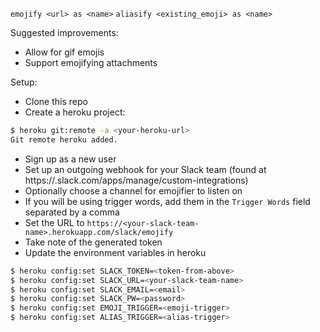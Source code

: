`emojify <url> as <name>`
`aliasify <existing_emoji> as <name>`

Suggested improvements:
* Allow for gif emojis
* Support emojifying attachments

Setup:
* Clone this repo
* Create a heroku project:
```bash
$ heroku git:remote -a <your-heroku-url>
Git remote heroku added.
```
* Sign up as a new user
* Set up an outgoing webhook for your Slack team (found at https://<your-slack-team-name>.slack.com/apps/manage/custom-integrations)
* Optionally choose a channel for emojifier to listen on
* If you will be using trigger words, add them in the `Trigger Words` field separated by a comma
* Set the URL to `https://<your-slack-team-name>.herokuapp.com/slack/emojify`
* Take note of the generated token
* Update the environment variables in heroku
```bash
$ heroku config:set SLACK_TOKEN=<token-from-above>
$ heroku config:set SLACK_URL=<your-slack-team-name>
$ heroku config:set SLACK_EMAIL=<email>
$ heroku config:set SLACK_PW=<password>
$ heroku config:set EMOJI_TRIGGER=<emoji-trigger>
$ heroku config:set ALIAS_TRIGGER=<alias-trigger>
```
